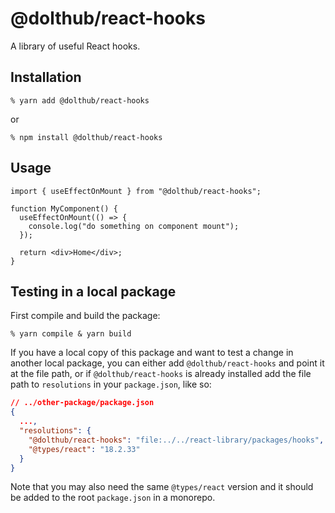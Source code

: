 # @dolthub/react-hooks

A library of useful React hooks.

## Installation

```
% yarn add @dolthub/react-hooks
```

or

```
% npm install @dolthub/react-hooks
```

## Usage

```tsx
import { useEffectOnMount } from "@dolthub/react-hooks";

function MyComponent() {
  useEffectOnMount(() => {
    console.log("do something on component mount");
  });

  return <div>Home</div>;
}
```

## Testing in a local package

First compile and build the package:

```
% yarn compile & yarn build
```

If you have a local copy of this package and want to test a change in another local
package, you can either add `@dolthub/react-hooks` and point it at the file path, or if
`@dolthub/react-hooks` is already installed add the file path to `resolutions` in your
`package.json`, like so:

```json
// ../other-package/package.json
{
  ...,
  "resolutions": {
    "@dolthub/react-hooks": "file:../../react-library/packages/hooks",
    "@types/react": "18.2.33"
  }
}
```

Note that you may also need the same `@types/react` version and it should be added to the root `package.json` in a monorepo.
